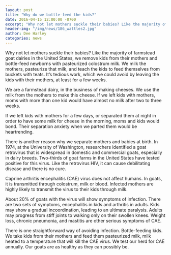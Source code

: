 ```yaml
---
layout: post
title: "Why do we bottle-feed the kids?"
date: 2016-04-15 12:00:00 -0700
excerpt: "Why not let mothers suckle their babies? Like the majority of farmstead goat dairies in the United States, we remove ..."
header-img: "/img/news/186_wattles2.jpg"
author: Dee Harley
categories: news
---
```


Why not let mothers suckle their babies? Like the majority of farmstead
goat dairies in the United States, we remove kids from their mothers
and bottle-feed newborns with pasteurized colostrum milk. We milk the
mothers, pasteurize that milk, and teach the kids to feed themselves
from buckets with teats. It’s tedious work, which we could avoid by
leaving the kids with their mothers, at least for a few weeks.

We are a farmstead dairy, in the business of making cheeses. We use
the milk from the mothers to make this cheese. If we left kids with
mothers, moms with more than one kid would have almost no milk after
two to three weeks.

If we left kids with mothers for a few days, or separated them at night
in order to have some milk for cheese in the morning, moms and kids would
bond. Their separation anxiety when we parted them would be heartrending.

There is another reason why we separate mothers and babies at birth. In
1974, at the University of Washington, researchers identified a
goat retrovirus that is widespread in domestic and commercial goats,
especially in dairy breeds. Two-thirds of goat farms in the United
States have tested positive for this virus. Like the retrovirus HIV,
it can cause debilitating disease and there is no cure.

Caprine arthritis encephalitis (CAE) virus does not affect humans. In
goats, it is transmitted through colostrum, milk or blood. Infected
mothers are highly likely to transmit the virus to their kids through
milk.

About 20% of goats with the virus will show symptoms of infection. There
are two sets of symptoms, encephalitis in kids and arthritis in
adults. Kids may show a gradual incoordination, leading to an ultimate
paralysis. Adults may progress from stiff joints to walking only on
their swollen knees. Weight loss, chronic pneumonia, and mastitis are
other serious symptoms of CAE.

There is one straightforward way of avoiding infection. Bottle-feeding
kids. We take kids from their mothers and feed them pasteurized milk,
milk heated to a temperature that will kill the CAE virus. We test our
herd for CAE annually. Our goats are as healthy as they can possibly be.
